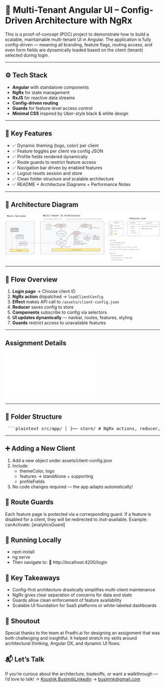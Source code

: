 # 🧩 Multi-Tenant Angular UI – Config-Driven Architecture with NgRx

This is a proof-of-concept (POC) project to demonstrate how to build a scalable, maintainable multi-tenant UI in Angular. The application is fully config-driven — meaning all branding, feature flags, routing access, and even form fields are dynamically loaded based on the client (tenant) selected during login.

---

## ⚙️ Tech Stack

- **Angular** with standalone components
- **NgRx** for state management
- **RxJS** for reactive data streams
- **Config-driven routing**
- **Guards** for feature-level access control
- **Minimal CSS** inspired by Uber-style black & white design
---

## 🧠 Key Features

- ✅ Dynamic theming (logo, color) per client
- ✅ Feature toggles per client via config JSON
- ✅ Profile fields rendered dynamically
- ✅ Route guards to restrict feature access
- ✅ Navigation bar driven by enabled features
- ✅ Logout resets session and store
- ✅ Clean folder structure and scalable architecture
- ✅ README + Architecture Diagrams + Performance Notes

---

## 🧭 Architecture Diagram

![Architecture](docs/architecture-diagram.png)

---

## 🔁 Flow Overview

1. **Login page** → Choose client ID
2. **NgRx action** dispatched → `loadClientConfig`
3. **Effect** makes API call to `/assets/client-config.json`
4. **Reducer** saves config to store
5. **Components** subscribe to config via selectors
6. **UI updates dynamically** — navbar, routes, features, styling
7. **Guards** restrict access to unavailable features

---

## Assignment Details
![Assignment](docs/Assignment-Details.txt)

---

## 📂 Folder Structure
<pre lang="markdown"> ```plaintext src/app/ │ ├── store/ # NgRx actions, reducer, selectors, effects ├── guards/ # Route guards based on config ├── login/ # LoginComponent (client selector) ├── dashboard/ # DashboardComponent with nav ├── profile/ # ProfileComponent with dynamic fields ├── analytics/ # Stubbed feature page ├── not-available/ # Fallback route component │ ├── routes.ts # All route configs └── main.ts # App bootstrap with store + router ``` </pre>
---

## ➕ Adding a New Client
1. Add a new object under assets/client-config.json
2. Include:
   - themeColor, logo
   - features → standAlone + supporting
   - profileFields
3. No code changes required — the app adapts automatically!

## 🔐 Route Guards
Each feature page is protected via a corresponding guard. If a feature is disabled for a client, they will be redirected to /not-available.
Example:
canActivate: [analyticsGuard]

## 🚀 Running Locally
- npm install
- ng serve
- Then navigate to:
📍 http://localhost:4200/login

## 🧠 Key Takeaways
- Config-first architecture drastically simplifies multi-client maintenance
- NgRx gives clear separation of concerns for data and state
- Guards allow clean enforcement of feature availability
- Scalable UI foundation for SaaS platforms or white-labeled dashboards

## 🙏 Shoutout
Special thanks to the team at Pradhi.ai for designing an assignment that was both challenging and insightful. It helped stretch my skills around architectural thinking, Angular DX, and dynamic UI flows.

## 📬 Let’s Talk
If you’re curious about the architecture, tradeoffs, or want a walkthrough —
I’d love to talk!
→ [Koushik Busim@Linkedin](https://www.linkedin.com/in/koushik-busim-13716092/)
→ [busimnk@gmail.com](busimnk@gmail.com)
